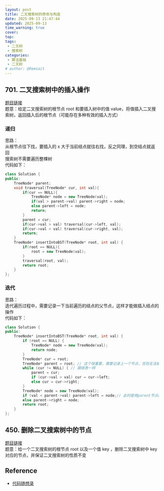 ```yaml
---
layout: post
title: 二叉搜索树的修改与构造
date: 2025-09-13 21:47:44
updated: 2025-09-13
time_warning: true 
cover: 
top: 
tags: 
 - 二叉树
 - 搜索树
categories: 
 - 算法基础
 - 二叉树
# author: @Remsait
---
```

## 701. 二叉搜索树中的插入操作
[题目链接](https://leetcode.cn/problems/insert-into-a-binary-search-tree/)  
题意：给定二叉搜索树的根节点 root 和要插入树中的值 value，将值插入二叉搜索树，返回插入后的根节点（可能存在多种有效的插入方式）  
### 递归
思路：  
从根节点往下找，要插入的 x 大于当前结点就往右找，反之同理，到空结点就返回  
搜索树不需要遍历整棵树  
代码如下：  
```c++
class Solution {
public:
    TreeNode* parent;
    void traversal(TreeNode* cur, int val){
        if(cur == NULL){
            TreeNode* node = new TreeNode(val);
            if(val > parent->val) parent->right = node;
            else parent->left = node;
            return;
        }
        parent = cur;
        if(cur->val > val) traversal(cur->left, val);
        if(cur->val < val) traversal(cur->right, val);
        return;
    }
    TreeNode* insertIntoBST(TreeNode* root, int val) {
        if(root == NULL){
            root = new TreeNode(val);
        }
        traversal(root, val);
        return root;
    }
};
```
### 迭代
思路：  
迭代遍历过程中，需要记录一下当前遍历的结点的父节点，这样才能做插入结点的操作  
代码如下：  
```c++
class Solution {
public:
    TreeNode* insertIntoBST(TreeNode* root, int val) {
        if (root == NULL) {
            TreeNode* node = new TreeNode(val);
            return node;
        }
        TreeNode* cur = root;
        TreeNode* parent = root; // 这个很重要，需要记录上一个节点，否则无法赋值新节点
        while (cur != NULL) { // 跟链表一样
            parent = cur;
            if (cur->val > val) cur = cur->left;
            else cur = cur->right;
        }
        TreeNode* node = new TreeNode(val);
        if (val < parent->val) parent->left = node;// 此时是用parent节点的进行赋值
        else parent->right = node;
        return root;
    }
};
```
## 450. 删除二叉搜索树中的节点
[题目链接](https://leetcode.cn/problems/delete-node-in-a-bst/)  
题意：给一个二叉搜索树的根节点 root 以及一个值 key ，删除二叉搜索树中 key 对应的节点，并保证二叉搜索树的性质不变  















## Reference
 - [代码随想录](https://programmercarl.com/)